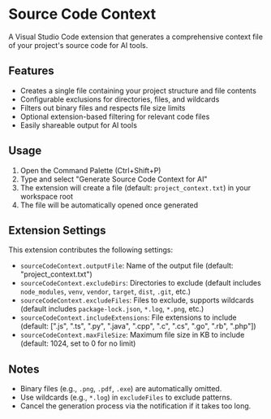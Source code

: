 # Source Code Context

A Visual Studio Code extension that generates a comprehensive context file of your project's source code for AI tools.

## Features

- Creates a single file containing your project structure and file contents
- Configurable exclusions for directories, files, and wildcards
- Filters out binary files and respects file size limits
- Optional extension-based filtering for relevant code files
- Easily shareable output for AI tools

## Usage

1. Open the Command Palette (Ctrl+Shift+P)
2. Type and select "Generate Source Code Context for AI"
3. The extension will create a file (default: `project_context.txt`) in your workspace root
4. The file will be automatically opened once generated

## Extension Settings

This extension contributes the following settings:

- `sourceCodeContext.outputFile`: Name of the output file (default: "project_context.txt")
- `sourceCodeContext.excludeDirs`: Directories to exclude (default includes `node_modules`, `venv`, `vendor`, `target`, `dist`, `.git`, etc.)
- `sourceCodeContext.excludeFiles`: Files to exclude, supports wildcards (default includes `package-lock.json`, `*.log`, `*.png`, etc.)
- `sourceCodeContext.includeExtensions`: File extensions to include (default: [".js", ".ts", ".py", ".java", ".cpp", ".c", ".cs", ".go", ".rb", ".php"])
- `sourceCodeContext.maxFileSize`: Maximum file size in KB to include (default: 1024, set to 0 for no limit)

## Notes

- Binary files (e.g., `.png`, `.pdf`, `.exe`) are automatically omitted.
- Use wildcards (e.g., `*.log`) in `excludeFiles` to exclude patterns.
- Cancel the generation process via the notification if it takes too long.
